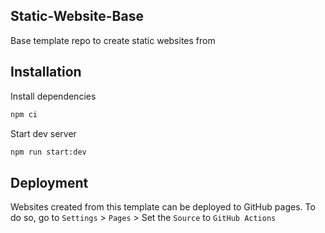 ## Static-Website-Base

Base template repo to create static websites from

## Installation

Install dependencies

```sh
npm ci
```

Start dev server

```sh
npm run start:dev
```

## Deployment

Websites created from this template can be deployed to GitHub pages. To do so, go to `Settings` > `Pages` > Set the `Source` to `GitHub Actions`
